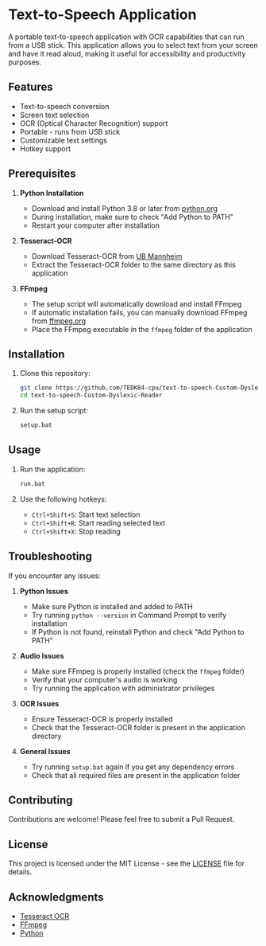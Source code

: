 # Text-to-Speech Application

A portable text-to-speech application with OCR capabilities that can run from a USB stick. This application allows you to select text from your screen and have it read aloud, making it useful for accessibility and productivity purposes.

## Features

- Text-to-speech conversion
- Screen text selection
- OCR (Optical Character Recognition) support
- Portable - runs from USB stick
- Customizable text settings
- Hotkey support

## Prerequisites

1. **Python Installation**
   - Download and install Python 3.8 or later from [python.org](https://www.python.org/downloads/)
   - During installation, make sure to check "Add Python to PATH"
   - Restart your computer after installation

2. **Tesseract-OCR**
   - Download Tesseract-OCR from [UB Mannheim](https://github.com/UB-Mannheim/tesseract/wiki)
   - Extract the Tesseract-OCR folder to the same directory as this application

3. **FFmpeg**
   - The setup script will automatically download and install FFmpeg
   - If automatic installation fails, you can manually download FFmpeg from [ffmpeg.org](https://ffmpeg.org/download.html)
   - Place the FFmpeg executable in the `ffmpeg` folder of the application

## Installation

1. Clone this repository:
   ```bash
   git clone https://github.com/TEDK84-cpu/text-to-speech-Custom-Dyslexic-Reader.git
   cd text-to-speech-Custom-Dyslexic-Reader
   ```

2. Run the setup script:
   ```bash
   setup.bat
   ```

## Usage

1. Run the application:
   ```bash
   run.bat
   ```

2. Use the following hotkeys:
   - `Ctrl+Shift+S`: Start text selection
   - `Ctrl+Shift+R`: Start reading selected text
   - `Ctrl+Shift+X`: Stop reading

## Troubleshooting

If you encounter any issues:

1. **Python Issues**
   - Make sure Python is installed and added to PATH
   - Try running `python --version` in Command Prompt to verify installation
   - If Python is not found, reinstall Python and check "Add Python to PATH"

2. **Audio Issues**
   - Make sure FFmpeg is properly installed (check the `ffmpeg` folder)
   - Verify that your computer's audio is working
   - Try running the application with administrator privileges

3. **OCR Issues**
   - Ensure Tesseract-OCR is properly installed
   - Check that the Tesseract-OCR folder is present in the application directory

4. **General Issues**
   - Try running `setup.bat` again if you get any dependency errors
   - Check that all required files are present in the application folder

## Contributing

Contributions are welcome! Please feel free to submit a Pull Request.

## License

This project is licensed under the MIT License - see the [LICENSE](LICENSE) file for details.

## Acknowledgments

- [Tesseract OCR](https://github.com/tesseract-ocr/tesseract)
- [FFmpeg](https://ffmpeg.org/)
- [Python](https://www.python.org/) 